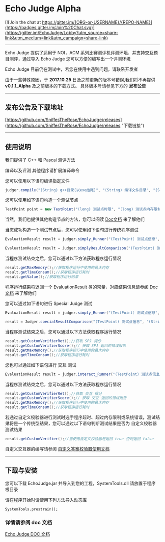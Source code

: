 # Echo Judge Alpha

[![Join the chat at https://gitter.im/{ORG-or-USERNAME}/{REPO-NAME}](https://badges.gitter.im/Join%20Chat.svg)](https://gitter.im/EchoJudge/Lobby?utm_source=share-link&utm_medium=link&utm_campaign=share-link)

------

Echo Judge 提供了适用于 NOI，ACM 系列比赛测评机评测环境，并支持交互题目测评，通过导入 Echo Judge 您可以方便的编写出一个评测环境

Echo Judge 目前仍在测试中，若您在使用中遇到问题，请联系开发者

由于一些特殊原因，于  **2017.10.25** 日及之前更新的版本号错误,我们将不再提供 **v0.1.1_Alpha** 及之前版本的下载方式。
具体版本号请参见下方的 **发布公告**

----------
## 发布公告及下载地址
[https://github.com/SniffesTheRose/EchoJudge/releases](https://github.com/SniffesTheRose/EchoJudge/releases "下载链接")



----------

## 使用说明



我们提供了 C++ 和 Pascal 测评方法

编译以及评测 其他程序请扩展编译命令



您可以使用以下语句编译指定文件

``` java
judger.compile("(String) g++目录(以exe结尾)", "(String) 编译文件目录", "(String) 可执行文件目录");
```



您可以使用如下语句构造一个测试节点

``` java
TestPoint point = new TestPoint("(long) 测试点时限", "(long) 测试点内存限制", "(long) 测试点分值", TestPoint.Ignore_Space, "(String) 输入文件目录", "(String) 输出文件目录");
```



当然，我们也提供其他构造节点的方法，您可以阅读 [Doc文档](https://sniffestherose.github.io/EchoJudge/doc/codeJudger/TestPoint.html) 来了解他们



当您成功构造一个测试节点后，您可以使用如下语句进行传统程序测试

``` java
EvaluationResult result = judger.simply_Runner("(TestPoint) 测试点信息", "(String) 程序目录", "(String) 临时选手输出文件目录");//通过传统方法运行程序
		
EvaluationResult result = Judger.simplyResultComparison("(TestPoint) 测试点信息", "(String) 临时选手输出文件目录", "(EvaluationResult) 选手程序运行结果");//通过传统方法比较答案
```



当程序测试结束之后，您可以通过以下方法获取程序运行情况

``` java
result.getMaxMemory();//获取程序运行中使用的最大内存
result.getTimeConsum();//获取程序运行耗时
result.getValue();//获取程序运行结果
```

程序运行结果将返回一个 EvaluationResult 类的常量，对应结果信息请参阅 [Doc文档](https://sniffestherose.github.io/EchoJudge/doc/constant-values.html#codeJudger.EvaluationResult.Accepted) 来了解他们



您可以通过如下语句进行 Special Judge 测试

``` java
EvaluationResult result = judger.simply_Runner("(TestPoint) 测试点信息", "(String) 程序目录", "(String) 临时选手输出文件目录");//通过传统方法运行程序
		
result = Judger.specialResultComparison("(TestPoint) 测试点信息", "(String) SPJ程序目录", "(String) 临时选手输出文件目录", "(EvaluationResult) 选手程序运行结果", "(String) 得分目录", "(String) 错误报告目录");
```



当程序测试结束之后，您可以通过以下方法获取程序运行情况

``` java
result.getCustomVerifierRet();//获取 SPJ 得分
result.getCustomVerifierScore();// 获取 SPJ 返回的错误报告
result.getMaxMemory();//获取程序运行中使用的最大内存
result.getTimeConsum();//获取程序运行耗时
```



您也可以通过如下语句进行 交互 测试



```java
EvaluationResult result = judger.interact_Runner("(TestPoint) 测试点信息", "(String) 程序目录", "(String) 交互器程序目录", "(String) 得分目录", "(String) 错误报告目录");
```



当程序测试结束之后，您可以通过以下方法获取程序运行情况

```java
result.getCustomVerifierRet();//获取 交互 得分
result.getCustomVerifierScore();// 获取 交互 返回的错误报告
result.getMaxMemory();//获取程序运行中使用的最大内存
result.getTimeConsum();//获取程序运行耗时
```



若通过自定义校验器进行测试时选手程序超时、超过内存限制或系统错误，测试结果将是一个传统型结果，您可以通过以下语句判断测试结果是否为 自定义校验器测试结果

```java
result.getCustomVerifier();//当使用自定义校验器是返回 true 否则返回 false
```



自定义交互器的编写请参阅 [自定义答案校验器使用文档](https://sniffestherose.github.io/EchoJudge/Echo%20Judge%20%E8%87%AA%E5%AE%9A%E4%B9%89%E7%AD%94%E6%A1%88%E6%A0%A1%E9%AA%8C%E5%99%A8%E4%BD%BF%E7%94%A8%E8%AF%B4%E6%98%8E)



------

## 下载与安装

您可以下载 EchoJudge.jar 并导入到您的工程，SystemTools.dll 请放置于程序根目录

请在程序开始时请使用下列方法导入动态库

	SystemTools.prestrain();

### 详情请参阅 doc 文档

[Echo Judge DOC 文档](https://sniffestherose.github.io/EchoJudge/doc/index.html) 
